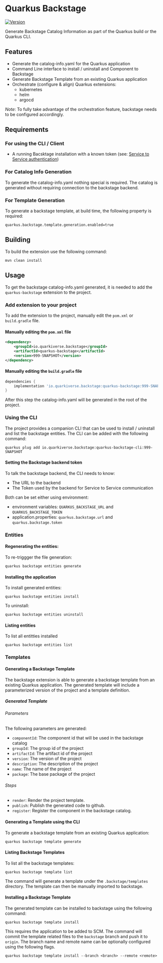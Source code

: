 # Quarkus Backstage

[![Version](https://img.shields.io/maven-central/v/io.quarkiverse.backstage/quarkus-backstage?logo=apache-maven&style=flat-square)](https://central.sonatype.com/artifact/io.quarkiverse.backstage/quarkus-backstage-parent)

Generate Backstage Catalog Information as part of the Quarkus build or the Quarkus CLI.

## Features

- Generate the catalog-info.yaml for the Quarkus application
- Command Line interface to install / uninstall and Component to Backstage
- Generate Backstage Template from an existing Quarkus application
- Orchestrate (configure & align) Quarkus extensions:
  - kubernetes
  - helm
  - argocd

*Note*: To fully take advantage of the orchestration feature, backstage needs to be configured accordingly.

## Requirements

### For using the CLI / Client
- A running Bacsktage installation with a known token (see: [Service to Service authentication](https://backstage.io/docs/auth/service-to-service-auth#static-tokens))

### For Catalog Info Generation
To generate the catalog-info.yaml nothing special is required. The catalog is generated without requiring connection to the backstage backend.

### For Template Generation
To generate a backstage template, at build time, the following property is required:

```
quarkus.backstage.template.generation.enabled=true
```


## Building

To build the extension use the following command:

```shell
mvn clean install
```

## Usage

To get the backstage catalog-info.yaml generated, it is needed to add the `quarkus-backstage` extension to the project.

### Add extension to your project 

To add the extension to the project, manually edit the `pom.xml` or `build.gradle` file.

#### Manually editing the `pom.xml` file

```xml
<dependency>
    <groupId>io.quarkiverse.backstage</groupId>
    <artifactId>quarkus-backstage</artifactId>
    <version>999-SNAPSHOT</version>
</dependency>
```

#### Manually editing the `build.gradle` file

```groovy
dependencies {
    implementation 'io.quarkiverse.backstage:quarkus-backstage:999-SNAPSHOT'
}
```

After this step the catalog-info.yaml will be generated in the root of the project.

### Using the CLI

The project provides a companion CLI that can be used to install / uninstall and list the backstage entities.
The CLI can be added with the following command:

```shell
quarkus plug add io.quarkiverse.backstage:quarkus-backstage-cli:999-SNAPSHOT
```

#### Setting the Backstage backend token

To talk the backstage backend, the CLI needs to know:
- The URL to the backend
- The Token used by the backend for Service to Service communication

Both can be set either using environment:
- environment variables: `QUARKUS_BACKSTAGE_URL` and `QUARKUS_BACKSTAGE_TOKEN`
- application.properties: `quarkus.backstage.url` and `quarkus.backstage.token`


### Entities

#### Regenerating the entities:

To re-triggger the file generation:

```shell
quarkus backstage entities generate
```

#### Installing the application

To install generated entities:

```shell
quarkus backstage entities install
```
To uninstall:

```shell
quarkus backstage entities uninstall
```

#### Listing entities

To list all entitties installed

```shell
quarkus backstage entities list
```

### Templates

#### Generating a Backstage Template

The backstage extension is able to generate a backstage template from an existing Quarkus application.
The generated template will include a parameterized version of the project and a template definition.

##### Generated Template

###### Parameters
The following parameters are generated:
- `componentId`: The component id that will be used in the backstage catalog
- `groupId`: The group id of the project
- `artifactId`: The artifact id of the project
- `version`: The version of the project
- `description`: The description of the project
- `name`: The name of the project
- `package`: The base package of the project
###### Steps

- `render`: Render the project template.
- `publish`: Publish the generated code to github.
- `register`: Register the component in the backstage catalog.


#### Generating a Template using the CLI

To generate a backstage template from an existing Quarkus application:

```shell
quarkus backstage template generate
```

#### Listing Backstage Templates

To list all the backstage templates:

```shell
quarkus backstage template list
```

The command will generate a template under the `.backstage/templates` directory.
The template can then be manually imported to backstage.


#### Installing a Backstage Template

The generated template can be installed to backstage using the following command:

```shell
quarkus backstage template install
```

This requires the application to be added to SCM.
The command will commit the template related files to the `backstage` branch and push it to `origin`.
The branch name and remote name can be optionally configured using the following flags.

```shell
quarkus backstage template install --branch <branch> --remote <remote>
```
